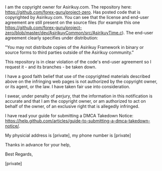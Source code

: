 I am the copyright owner for Asirikuy.com. The repository here: https://github.com/forex-guru/project-zero. Has posted code that is copyrighted by Asirikuy.com. You can see that the license and end-user agreement are still present on the source files (for example this one https://github.com/forex-guru/project-zero/blob/master/dev/AsirikuyCommon/src/AsirikuyTime.c). The end-user agreement clearly specifies under distribution:  
  
"You may not distribute copies of the Asirikuy Framework in binary or source forms to third parties outside of the Asirikuy community."  
  
This repository is in clear violation of the code's end-user agreement so I request it - and its branches - be taken down.  
  
I have a good faith belief that use of the copyrighted materials described above on the infringing web pages is not authorized by the copyright owner, or its agent, or the law. I have taken fair use into consideration.  
  
I swear, under penalty of perjury, that the information in this notification is accurate and that I am the copyright owner, or am authorized to act on behalf of the owner, of an exclusive right that is allegedly infringed.  
  
I have read your guide for submitting a DMCA Takedown Notice: https://help.github.com/articles/guide-to-submitting-a-dmca-takedown-notice/.  
  
My physicial address is [private], my phone number is [private]    
  
Thanks in advance for your help,  
  
Best Regards,  
  
[private]  

